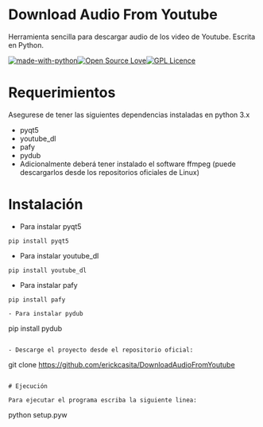 # Download Audio From Youtube
Herramienta sencilla para descargar audio de los video de Youtube. Escrita en Python.

[![made-with-python](https://img.shields.io/badge/Made%20with-Python-1f425f.svg)](https://www.python.org/)[![Open Source Love](https://badges.frapsoft.com/os/v1/open-source.png?v=103)](https://github.com/erickcasita/DownloadAudioFromYoutube)[![GPL Licence](https://badges.frapsoft.com/os/gpl/gpl.png?v=103)](https://opensource.org/licenses/GPL-3.0/)

# Requerimientos

Asegurese de tener las siguientes dependencias instaladas en python 3.x
- pyqt5
- youtube_dl
- pafy
- pydub
- Adicionalmente deberá tener instalado el software ffmpeg (puede descargarlos desde los repositorios oficiales de Linux)

# Instalación

- Para instalar pyqt5
```
pip install pyqt5
```

- Para instalar youtube_dl
```
pip install youtube_dl
```

- Para instalar pafy
```
pip install pafy

- Para instalar pydub

```
pip install pydub
```

- Descarge el proyecto desde el repositorio oficial:
```
git clone https://github.com/erickcasita/DownloadAudioFromYoutube
```

# Ejecución

Para ejecutar el programa escriba la siguiente linea:

```
python setup.pyw
```
